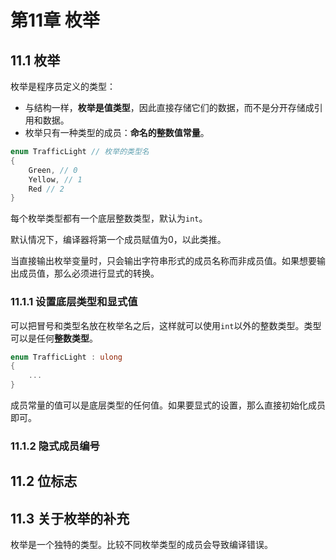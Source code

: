 # 第11章 枚举

## 11.1 枚举

枚举是程序员定义的类型：

* 与结构一样，**枚举是值类型**，因此直接存储它们的数据，而不是分开存储成引用和数据。
* 枚举只有一种类型的成员：**命名的整数值常量**。

```C#
enum TrafficLight // 枚举的类型名
{
	Green, // 0
	Yellow, // 1
	Red // 2
}
```

每个枚举类型都有一个底层整数类型，默认为`int`。

默认情况下，编译器将第一个成员赋值为0，以此类推。

当直接输出枚举变量时，只会输出字符串形式的成员名称而非成员值。如果想要输出成员值，那么必须进行显式的转换。

### 11.1.1 设置底层类型和显式值

可以把冒号和类型名放在枚举名之后，这样就可以使用`int`以外的整数类型。类型可以是任何**整数类型**。

```C#
enum TrafficLight : ulong
{
	...
}
```

成员常量的值可以是底层类型的任何值。如果要显式的设置，那么直接初始化成员即可。

### 11.1.2 隐式成员编号

## 11.2 位标志

## 11.3 关于枚举的补充

枚举是一个独特的类型。比较不同枚举类型的成员会导致编译错误。